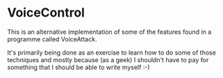 # VoiceControl

This is an alternative implementation of some of the features found in a programme called VoiceAttack.

It's primarily being done as an exercise to learn how to do some of those techniques and mostly because (as a geek) I shouldn't have to pay for something that I should be able to write myself :-) 
